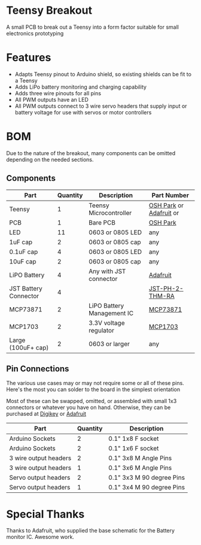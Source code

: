 # Teensy Breakout

A small PCB to break out a Teensy into a form factor suitable for small electronics prototyping

# Features
- Adapts Teensy pinout to Arduino shield, so existing shields can be fit to a Teensy
- Adds LiPo battery monitoring and charging capability
- Adds three wire pinouts for all pins
- All PWM outputs have an LED
- All PWM outputs connect to 3 wire servo headers that supply input or battery voltage for use with servos or motor controllers


# BOM

Due to the nature of the breakout, many components can be omitted depending on the needed sections. 

## Components 
 Part | Quantity  | Description | Part Number
---|---|---|---
 Teensy | 1 | Teensy Microcontroller | [OSH Park][oshteensy] or [Adafruit][adateensy] or 
PCB | 1 | Bare PCB | [OSH Park][pcb]
LED |11| 0603 or 0805 LED | any
1uF cap  |2| 0603 or 0805 cap | any
0.1uF cap |4| 0603 or 0805 LED | any
10uF cap |2| 0603 or 0805 cap | any
LiPO Battery |4| Any with JST connector | [Adafruit][lipo]
JST Battery Connector |4|  | [JST-PH-2-THM-RA][JST-PH-2-THM-RA]
MCP73871| 2 | LiPO Battery Management IC | [MCP73871][MCP73871]
MCP1703| 2 | 3.3V voltage regulator | [MCP1703][MCP1703]
Large (100uF+ cap) |2| 0603 or larger | any

## Pin Connections
The various use cases may or may not require some or all of these pins. Here's the most you can solder to the board in the simplest orientation

Most of these can be swapped, omitted, or assembled with small 1x3 connectors or whatever you have on hand. Otherwise, they can be purchased at [Digikey](http://digikey.com) or [Adafruit](http://adafruit.com)

Part | Quantity  | Description 
---|---|---
Arduino Sockets | 2 | 0.1" 1x8 F socket 
Arduino Sockets | 2 | 0.1" 1x6 F socket 
3 wire output headers | 2 | 0.1" 3x8 M Angle Pins 
3 wire output headers | 1 | 0.1" 3x6 M Angle Pins 
Servo output headers | 2 | 0.1" 3x3 M 90 degree Pins 
Servo output headers | 1 | 0.1" 3x4 M 90 degree Pins 

[oshteensy]: http://store.oshpark.com/products/teensy-3-1
[adateensy]: https://www.adafruit.com/product/2756
[pcb]: https://oshpark.com/import?url=https://raw.githubusercontent.com/tekdemo/TeensyBreakout/master/TeensyBreakout.brd
[lipo]: https://www.adafruit.com/categories/574
[MCP1703]: http://www.digikey.com/product-detail/en/microchip-technology/MCP1703AT-3302E-CB/MCP1703AT-3302E-CBCT-ND/3598398
[MCP73871]: http://www.digikey.com/product-detail/en/microchip-technology/MCP73871-2CCI-ML/MCP73871-2CCI-ML-ND/1680971
[JST-PH-2-THM-RA]: http://www.digikey.com/product-detail/en/jst-sales-america-inc/S2B-PH-K-S(LF)(SN)/455-1719-ND/926626

# Special Thanks

Thanks to Adafruit, who supplied the base schematic for the Battery monitor IC. Awesome work. 